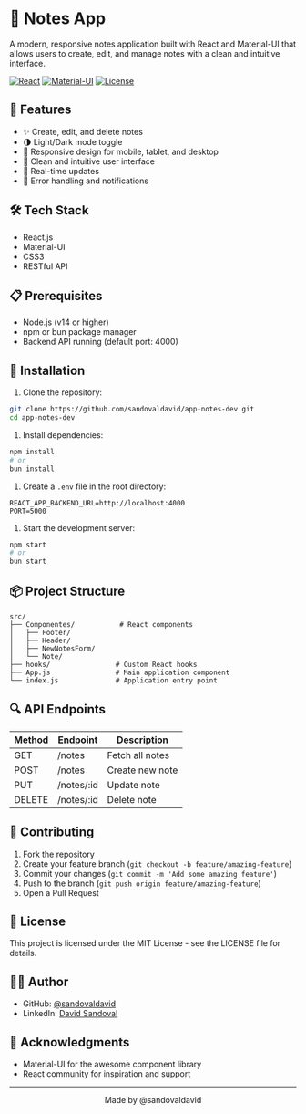 # 📝 Notes App

A modern, responsive notes application built with React and Material-UI that allows users to create, edit, and manage notes with a clean and intuitive interface.

[![React](https://img.shields.io/badge/React-18.2.8-blue)](https://reactjs.org/)
[![Material-UI](https://img.shields.io/badge/Material--UI-5.15.7-blue)](https://material-ui.com/)
[![License](https://img.shields.io/badge/License-MIT-green.svg)](LICENSE)

## 🚀 Features

- ✨ Create, edit, and delete notes
- 🌗 Light/Dark mode toggle
- 📱 Responsive design for mobile, tablet, and desktop
- 🎯 Clean and intuitive user interface
- 🔄 Real-time updates
- 🚨 Error handling and notifications

## 🛠️ Tech Stack

- React.js
- Material-UI
- CSS3
- RESTful API

## 📋 Prerequisites

- Node.js (v14 or higher)
- npm or bun package manager
- Backend API running (default port: 4000)

## 🔧 Installation

1. Clone the repository:

```bash
git clone https://github.com/sandovaldavid/app-notes-dev.git
cd app-notes-dev
```

1. Install dependencies:

```bash
npm install
# or
bun install
```

1. Create a `.env` file in the root directory:

```env
REACT_APP_BACKEND_URL=http://localhost:4000
PORT=5000
```

1. Start the development server:

```bash
npm start
# or
bun start
```

## 📦 Project Structure

``` note
src/
├── Componentes/           # React components
│   ├── Footer/
│   ├── Header/
│   ├── NewNotesForm/
│   └── Note/
├── hooks/                # Custom React hooks
├── App.js                # Main application component
└── index.js              # Application entry point
```

## 🔍 API Endpoints

| Method | Endpoint   | Description     |
|--------|------------|-----------------|
| GET    | /notes     | Fetch all notes |
| POST   | /notes     | Create new note |
| PUT    | /notes/:id | Update note     |
| DELETE | /notes/:id | Delete note     |

## 🤝 Contributing

1. Fork the repository
2. Create your feature branch (`git checkout -b feature/amazing-feature`)
3. Commit your changes (`git commit -m 'Add some amazing feature'`)
4. Push to the branch (`git push origin feature/amazing-feature`)
5. Open a Pull Request

## 📄 License

This project is licensed under the MIT License - see the LICENSE file for details.

## 👨‍💻 Author

- GitHub: [@sandovaldavid](https://github.com/sandovaldavid)
- LinkedIn: [David Sandoval](https://linkedin.com/in/jdavidsandovals)

## 🙏 Acknowledgments

- Material-UI for the awesome component library
- React community for inspiration and support

---

<p align="center">Made by @sandovaldavid</p>
